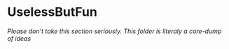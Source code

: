 # UselessButFun
_Please don't take this section seriously. This folder is literaly a core-dump of ideas_
